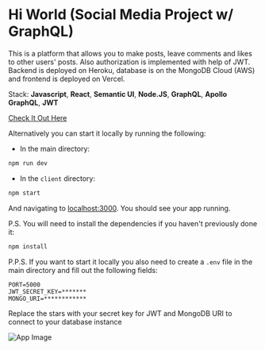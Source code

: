 # Hi World (Social Media Project w/ GraphQL)

This is a platform that allows you to make posts, leave comments and likes to other users' posts. Also authorization is implemented with help of JWT. Backend is deployed on Heroku, database is on the MongoDB Cloud (AWS) and frontend is deployed on Vercel.

Stack: **Javascript**, **React**, **Semantic UI**, **Node.JS**, **GraphQL**, **Apollo GraphQL**, **JWT**

[Check It Out Here](https://social-media-graphql-project.vercel.app/)

Alternatively you can start it locally by running the following:

- In the main directory:

```bash
npm run dev
```

- In the `client` directory:

```bash
npm start
```

And navigating to [localhost:3000](http://localhost:3000). You should see your app running.

P.S. You will need to install the dependencies if you haven't previously done it:

```bash
npm install
```

P.P.S. If you want to start it locally you also need to create a `.env` file in the main directory and fill out the following fields:

```env
PORT=5000
JWT_SECRET_KEY=*******
MONGO_URI=************
```

Replace the stars with your secret key for JWT and MongoDB URI to connect to your database instance

![App Image](https://i.imgur.com/5ZPr0bh.png)
